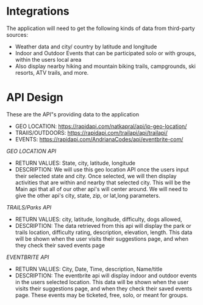 # Integrations

The application will need to get the following kinds of
data from third-party sources:

* Weather data and city/ country by latitude and longitude
* Indoor and Outdoor Events that can be participated solo or with groups, within the users
local area
* Also display nearby hiking and mountain biking trails, campgrounds, ski resorts, ATV trails, and more.


# API Design

These are the API"s providing data to the application 
- GEO LOCATION: https://rapidapi.com/natkapral/api/ip-geo-location/
- TRAIlS/OUTDOORS: https://rapidapi.com/trailapi/api/trailapi/
- EVENTS: https://rapidapi.com/AndrianaCodes/api/eventbrite-com/


*GEO LOCATION API*
- RETURN VALUES: State, city, latitude, longitude 
- DESCRIPTION: We will use this geo location API once the users input their selected state and city. Once selected, we will then display activities that are within and nearby that selected city. This will be the Main api that all of our other api's will
center around. We will need to give the other api's city, state, zip, or lat,long parameters.



*TRAILS/Parks API*
- RETURN VALUES: city, latitude, longitude, difficulty, dogs allowed, 
- DESCRIPTION: The data retrieved from this api will display the park or trails location, difficulty rating, description, elevation, length. This data will be shown
when the user visits their suggestions page, and when they check their saved events page




*EVENTBRITE API*
- RETURN VALUES: City, Date, Time, description, Name/title
- DESCRIPTION: The eventbrite api will display indoor and outdoor events 
in the users selected location. This data will be shown
when the user visits their suggestions page, and when they check their saved events page. These events may be ticketed, free, solo, or meant for groups.